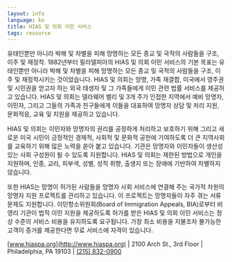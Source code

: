 ```yaml
---
layout: info
language: ko
title: HIAS 및 의회 이민 서비스
tags: resource
---
```

유태인뿐만 아니라 박해 및 차별을 피해 망명하는 모든 종교 및 국적의 사람들을 구조, 이주 및 재정착.
1882년부터 필라델피아의 HIAS 및 의회 이민 서비스의 기본 목표는 유태인뿐만 아니라 박해 및 차별을 피해 망명하는 모든 종교 및 국적의 사람들을 구조, 이주 및 재정착시키는 것이었습니다. HIAS 및 의회는 망명, 가족 재결합, 미국에서 영주권 및 시민권을 얻고자 하는 외국 태생자 및 그 가족들에게 이민 관련 법률 서비스를 제공하고 있습니다. HIAS 및 의회는 델라웨어 밸리 및 3개 주가 인접한 지역에서 예비 망명자, 이민자, 그리고 그들의 가족과 친구들에게 이들을 대표하여 망명자 상담 및 처리 지원, 문화적응, 교육 및 지원을 제공하고 있습니다.

HIAS 및 의회는 이민자와 망명자의 권리를 공정하게 처리하고 보호하기 위해 그리고 새로운 미국 시민이 긍정적인 경제적, 사회적 및 문화적 공헌에 기여하도록 더 큰 지역사회를 교육하기 위해 많은 노력을 쏟아 붙고 있습니다. 기관은 망명자와 이민자들이 생산성 있는 사회 구성원이 될 수 있도록 지원합니다. HIAS 및 의회는 제한된 방법으로 개인을 지원하며, 인종, 교리, 피부색, 성별, 성적 취향, 출생지 또는 장애에 기반하여 차별하지 않습니다.

또한 HIAS는 망명이 허가된 사람들을 망명자 사회 서비스에 연결해 주는 국가적 차원의 망명자 지원 프로젝트를 관리하고 있습니다. 이 프로젝트는 망명자들이 자주 겪는 서류 문제도 지원합니다. 이민항소위원회(Board of Immigration Appeals, BIA)로부터 비영리 기관이 법적 이민 지원을 제공하도록 허가를 받은 HIAS 및 의회 이민 서비스는 정상 수준의 서비스 비용을 유지하도록 요구됩니다. 가장 최소 비용을 지불조차 불가능한 고객이 증거를 제공한다면 무료 서비스에 자격이 있습니다.

[www.hiaspa.org](http://www.hiaspa.org) | 2100 Arch St., 3rd Floor | Philadelphia, PA 19103 | [(215) 832-0900](tel:+12158320900)